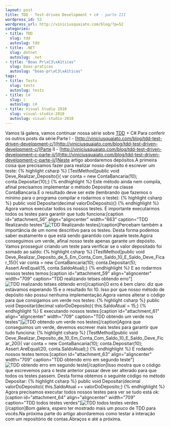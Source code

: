 ```yaml
--- 
layout: post
title: TDD - Test-driven Development + c# - parte III
wordpress_id: 52
wordpress_url: http://viniciusquaiato.com/blog/?p=52
categories: 
- title: TDD
  slug: tdd
  autoslug: tdd
- title: .NET
  slug: dotnet
  autoslug: .net
- title: "Boas Pr\xC3\xA1ticas"
  slug: boas-praticas
  autoslug: "boas-pr\xC3\xA1ticas"
tags: 
- title: Tests
  slug: tests
  autoslug: tests
- title: C#
  slug: c
  autoslug: c#
- title: Visual Studio 2010
  slug: visual-studio-2010
  autoslug: visual-studio-2010
---
```

Vamos lá galera, vamos continuar nossa série sobre [TDD](http://dojofloripa.wordpress.com/2007/09/10/tudo-sobre-tdd/) + C#.Para conferir os outros posts da série:Parte I - [http://viniciusquaiato.com/blog/tdd-test-driven-development-c/](http://viniciusquaiato.com/blog/tdd-test-driven-development-c/)Parte II - [http://viniciusquaiato.com/blog/tdd-test-driven-development-c-parte-ii/](http://viniciusquaiato.com/blog/tdd-test-driven-development-c-parte-ii/)Neste artigo abordaremos depósitos.A primeira coisa que precisamos fazer para realizar nosso depósito é escrever um teste:
{% highlight csharp %}
[TestMethod]public void Deve_Realizar_Deposito(){    var conta = new ContaBancaria(10);    conta.Depositar(10);}
{% endhighlight %}
Este método ainda nem compila, afinal precisamos implementar o método Depositar na classe ContaBancaria.E o resultado deve ser este (lembrando que fazemos o mínimo para o programa compilar e rodarmos o teste):
{% highlight csharp %}
public void Depositar(decimal valorDoDeposito){}
{% endhighlight %}
Agora vamos executar todos os nossos testes. É importante executarmos todos os testes para garantir que tudo funciona:[caption id="attachment_56" align="aligncenter" width="663" caption="TDD Realizando testes"]![TDD Realizando testes](http://viniciusquaiato.com/blog/wp-content/uploads/2009/11/TDD_Realizando_testes.jpg "TDD_Realizando_testes")[/caption]Percebam também a importância de um nome descritivo para os testes. Desta forma podemos saber exatamente o que está sendo garantido com aquele teste.Agora conseguimos um verde, afinal nosso teste apenas garante um depósito. Vamos prosseguir criando um teste para verificar se o valor depositado foi somado ao saldo:
{% highlight csharp %}
[TestMethod]public void Deve_Realizar_Deposito_de_5_Em_Conta_Com_Saldo_10_E_Saldo_Deve_Ficar_15(){    var conta = new ContaBancaria(10);    conta.Depositar(5);    Assert.AreEqual(15, conta.SaldoAtual);}
{% endhighlight %}
E ao rodarmos nossos testes temos:[caption id="attachment_59" align="aligncenter" width="709" caption="TDD realizando tetses obtendo erro"]![TDD realizando tetses obtendo erro](http://viniciusquaiato.com/blog/wp-content/uploads/2009/11/TDD_realizando_tetses_obtendo_erro.jpg "TDD_realizando_tetses_obtendo_erro")[/caption]O erro é bem claro: diz que estávamos esperando 15 e o resultado foi 10. Isso por que nosso método de depósito não possui nenhuma implementação.Agora vamos alterar o código para que consigamos um verde nos testes:
{% highlight csharp %}
public void Depositar(decimal valorDoDeposito){    this.SaldoAtual = 15;}
{% endhighlight %}
E executando nossos testes:[caption id="attachment_61" align="aligncenter" width="709" caption="TDD obtendo um verde nos testes"]![TDD obtendo um verde nos testes](http://viniciusquaiato.com/blog/wp-content/uploads/2009/11/TDD_obtendo_um_verde_nos_testes.jpg "TDD_obtendo_um_verde_nos_testes")[/caption]Agora que conseguimos um verde, devemos escrever mais testes para garantir que tudo funciona:
{% highlight csharp %}
[TestMethod]public void Deve_Realizar_Deposito_de_10_Em_Conta_Com_Saldo_10_E_Saldo_Deve_Ficar_20(){    var conta = new ContaBancaria(10);    conta.Depositar(10);    Assert.AreEqual(20, conta.SaldoAtual);}
{% endhighlight %}
E rodando nossos testes temos:[caption id="attachment_63" align="aligncenter" width="709" caption="TDD obtendo erro em segundo teste"]![TDD obtendo erro em segundo teste](http://viniciusquaiato.com/blog/wp-content/uploads/2009/11/TDD_obtendo_erro_em_segundo_teste.jpg "TDD_obtendo_erro_em_segundo_teste")[/caption]Isso mostra que o código que escrevemos para o teste anterior passar deve ser alterado para que todos os testes passem. Desta forma obtemos o seguinte código no método Depositar:
{% highlight csharp %}
public void Depositar(decimal valorDoDeposito){    this.SaldoAtual += valorDoDeposito;}
{% endhighlight %}
Agora precisamos executar todos nossos testes para ver se tudo está ok:[caption id="attachment_64" align="aligncenter" width="709" caption="TDD todos testes verdes"]![TDD todos testes verdes](http://viniciusquaiato.com/blog/wp-content/uploads/2009/11/TDD_todos_testes_verdes.jpg "TDD_todos_testes_verdes")[/caption]Bom galera, espero ter mostrado mais um pouco de TDD para vocês.Na próxima parte do artigo abordaremos como testar a interação com um repositório de contas.Abraços e até a próxima.

